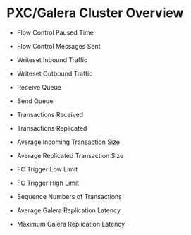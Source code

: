 # PXC/Galera Cluster Overview


* Flow Control Paused Time


* Flow Control Messages Sent


* Writeset Inbound Traffic


* Writeset Outbound Traffic


* Receive Queue


* Send Queue


* Transactions Received


* Transactions Replicated


* Average Incoming Transaction Size


* Average Replicated Transaction Size


* FC Trigger Low Limit


* FC Trigger High Limit


* Sequence Numbers of Transactions


* Average Galera Replication Latency


* Maximum Galera Replication Latency
